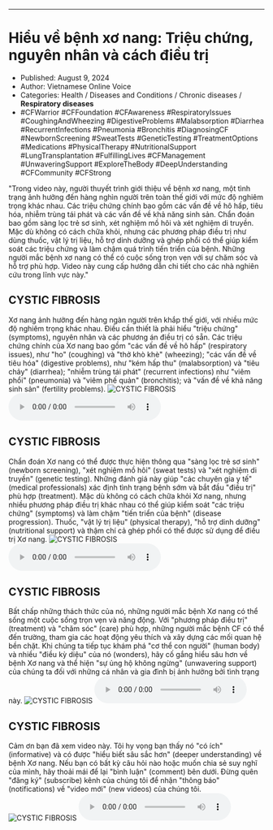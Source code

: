 
---

# Hiểu về bệnh xơ nang: Triệu chứng, nguyên nhân và cách điều trị

- Published: August 9, 2024
- Author: Vietnamese Online Voice
- Categories: Health / Diseases and Conditions / Chronic diseases / **Respiratory diseases**
- #CFWarrior #CFFoundation #CFAwareness #RespiratoryIssues #CoughingAndWheezing #DigestiveProblems #Malabsorption #Diarrhea #RecurrentInfections #Pneumonia #Bronchitis #DiagnosingCF #NewbornScreening #SweatTests #GeneticTesting #TreatmentOptions #Medications #PhysicalTherapy #NutritionalSupport #LungTransplantation #FulfillingLives #CFManagement #UnwaveringSupport #ExploreTheBody #DeepUnderstanding #CFCommunity #CFStrong

"Trong video này, người thuyết trình giới thiệu về bệnh xơ nang, một tình trạng ảnh hưởng đến hàng nghìn người trên toàn thế giới với mức độ nghiêm trọng khác nhau. Các triệu chứng chính bao gồm các vấn đề về hô hấp, tiêu hóa, nhiễm trùng tái phát và các vấn đề về khả năng sinh sản. Chẩn đoán bao gồm sàng lọc trẻ sơ sinh, xét nghiệm mồ hôi và xét nghiệm di truyền. Mặc dù không có cách chữa khỏi, nhưng các phương pháp điều trị như dùng thuốc, vật lý trị liệu, hỗ trợ dinh dưỡng và ghép phổi có thể giúp kiểm soát các triệu chứng và làm chậm quá trình tiến triển của bệnh. Những người mắc bệnh xơ nang có thể có cuộc sống trọn vẹn với sự chăm sóc và hỗ trợ phù hợp. Video này cung cấp hướng dẫn chi tiết cho các nhà nghiên cứu trong lĩnh vực này."


## CYSTIC FIBROSIS

Xơ nang ảnh hưởng đến hàng ngàn người trên khắp thế giới, với nhiều mức độ nghiêm trọng khác nhau. Điều cần thiết là phải hiểu "triệu chứng" (symptoms), nguyên nhân và các phương án điều trị có sẵn. Các triệu chứng chính của Xơ nang bao gồm "các vấn đề về hô hấp" (respiratory issues), như "ho" (coughing) và "thở khò khè" (wheezing); "các vấn đề về tiêu hóa" (digestive problems), như "kém hấp thu" (malabsorption) và "tiêu chảy" (diarrhea); "nhiễm trùng tái phát" (recurrent infections) như "viêm phổi" (pneumonia) và "viêm phế quản" (bronchitis); và "vấn đề về khả năng sinh sản" (fertility problems).
![CYSTIC FIBROSIS](https://http-archiver-apis-production-80.schnworks.com/storage/images/transitions/2024-08-09/transition-29823021766-Montserrat-SemiBold-283593.jpg)
<audio controls>
    <source src="https://http-archiver-apis-production-80.schnworks.com/storage/storage/audio/file-11102896405.mp3" type="audio/mpeg">
</audio>



## CYSTIC FIBROSIS

Chẩn đoán Xơ nang có thể được thực hiện thông qua "sàng lọc trẻ sơ sinh" (newborn screening), "xét nghiệm mồ hôi" (sweat tests) và "xét nghiệm di truyền" (genetic testing). Những đánh giá này giúp "các chuyên gia y tế" (medical professionals) xác định tình trạng bệnh sớm và bắt đầu "điều trị" phù hợp (treatment). Mặc dù không có cách chữa khỏi Xơ nang, nhưng nhiều phương pháp điều trị khác nhau có thể giúp kiểm soát "các triệu chứng" (symptoms) và làm chậm "tiến triển của bệnh" (disease progression). Thuốc, "vật lý trị liệu" (physical therapy), "hỗ trợ dinh dưỡng" (nutritional support) và thậm chí cả ghép phổi có thể được sử dụng để điều trị Xơ nang.
![CYSTIC FIBROSIS](https://http-archiver-apis-production-80.schnworks.com/storage/images/transitions/2024-08-09/transition--1704282179-Montserrat-Regular-004895.jpg)
<audio controls>
    <source src="https://http-archiver-apis-production-80.schnworks.com/storage/storage/audio/file-16922650597.mp3" type="audio/mpeg">
</audio>



## CYSTIC FIBROSIS

Bất chấp những thách thức của nó, những người mắc bệnh Xơ nang có thể sống một cuộc sống trọn vẹn và năng động. Với "phương pháp điều trị" (treatment) và "chăm sóc" (care) phù hợp, những người mắc bệnh CF có thể đến trường, tham gia các hoạt động yêu thích và xây dựng các mối quan hệ bền chặt. Khi chúng ta tiếp tục khám phá "cơ thể con người" (human body) và nhiều "điều kỳ diệu" của nó (wonders), hãy cố gắng hiểu sâu hơn về bệnh Xơ nang và thể hiện "sự ủng hộ không ngừng" (unwavering support) của chúng ta đối với những cá nhân và gia đình bị ảnh hưởng bởi tình trạng này.
![CYSTIC FIBROSIS](https://http-archiver-apis-production-80.schnworks.com/storage/images/transitions/2024-08-09/transition--81729753018-Montserrat-ExtraBold-283593.jpg)
<audio controls>
    <source src="https://http-archiver-apis-production-80.schnworks.com/storage/storage/audio/file-34721132320.mp3" type="audio/mpeg">
</audio>



## CYSTIC FIBROSIS

Cảm ơn bạn đã xem video này. Tôi hy vọng bạn thấy nó "có ích" (informative) và có được "hiểu biết sâu sắc hơn" (deeper understanding) về bệnh Xơ nang. Nếu bạn có bất kỳ câu hỏi nào hoặc muốn chia sẻ suy nghĩ của mình, hãy thoải mái để lại "bình luận" (comment) bên dưới. Đừng quên "đăng ký" (subscribe) kênh của chúng tôi để nhận "thông báo" (notifications) về "video mới" (new videos) của chúng tôi.
![CYSTIC FIBROSIS](https://http-archiver-apis-production-80.schnworks.com/storage/images/transitions/2024-08-09/transition-27858394645-Montserrat-Regular-4A148C.jpg)
<audio controls>
    <source src="https://http-archiver-apis-production-80.schnworks.com/storage/storage/audio/file-20789599463.mp3" type="audio/mpeg">
</audio>

